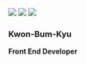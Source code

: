 <p>
  <a href="mailto:missing107@gmail.com" target="_blank"><img src="https://img.shields.io/badge/missing107@gmail.com-EA4335?style=flat-square&logo=Gmail&logoColor=white"/></a>
  <a href="https://www.linkedin.com/in/%EB%B2%94%EA%B7%9C-%EA%B6%8C-ba5639209/" target="_blank"><img src="https://img.shields.io/badge/BumKyu_Kwon-0A66C2?style=flat-square&logo=Linkedin&logoColor=white"/></a>
   <a href="https://kbkportfolio.notion.site/7da23061d4c847709a118724f4e9f1ff" target="_blank"><img src="https://img.shields.io/badge/BumKyu_Kwon-000000?style=flat-square&logo=Notion&logoColor=white"/></a>
</p>



<p>
  <h3>Kwon-Bum-Kyu</h3>
  <b>Front End Developer</b>
</p>



                  
